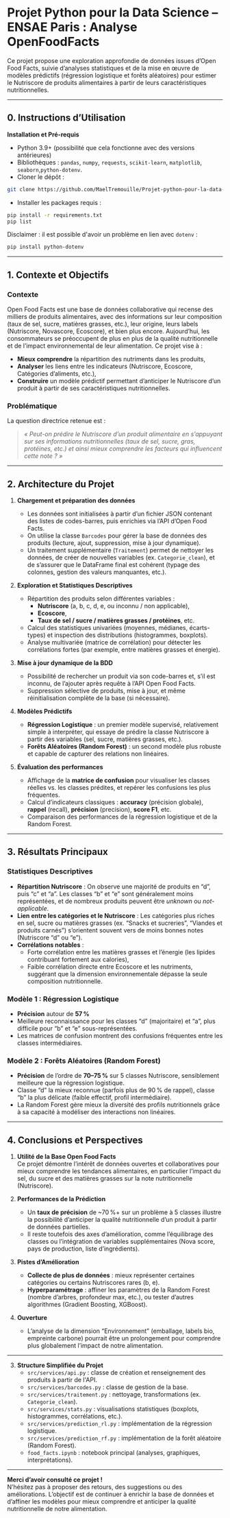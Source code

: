# Projet Python pour la Data Science – ENSAE Paris : Analyse OpenFoodFacts

Ce projet propose une exploration approfondie de données issues d’Open Food Facts, suivie d’analyses statistiques et de la mise en œuvre de modèles prédictifs (régression logistique et forêts aléatoires) pour estimer le Nutriscore de produits alimentaires à partir de leurs caractéristiques nutritionnelles.

---
## 0. Instructions d’Utilisation 

**Installation et Pré-requis**  
   - Python 3.9+ (possibilité que cela fonctionne avec des versions antérieures)  
   - Bibliothèques : `pandas`, `numpy`, `requests`, `scikit-learn`, `matplotlib`, `seaborn`,`python-dotenv`.  
   - Cloner le dépôt :
```bash
git clone https://github.com/MaelTremouille/Projet-python-pour-la-data-science---ENSAE-Paris.git
```
   - Installer les packages requis :
```bash
pip install -r requirements.txt
pip list
```
Disclaimer : il est possible d'avoir un problème en lien avec `dotenv` :
```bash
pip install python-dotenv
```




---

## 1. Contexte et Objectifs

### Contexte
Open Food Facts est une base de données collaborative qui recense des milliers de produits alimentaires, avec des informations sur leur composition (taux de sel, sucre, matières grasses, etc.), leur origine, leurs labels (Nutriscore, Novascore, Ecoscore), et bien plus encore. Aujourd’hui, les consommateurs se préoccupent de plus en plus de la qualité nutritionnelle et de l’impact environnemental de leur alimentation. Ce projet vise à :

- **Mieux comprendre** la répartition des nutriments dans les produits,  
- **Analyser** les liens entre les indicateurs (Nutriscore, Ecoscore, Catégories d’aliments, etc.),  
- **Construire** un modèle prédictif permettant d’anticiper le Nutriscore d’un produit à partir de ses caractéristiques nutritionnelles.

### Problématique
La question directrice retenue est :  
> *« Peut-on prédire le Nutriscore d’un produit alimentaire en s’appuyant sur ses informations nutritionnelles (taux de sel, sucre, gras, protéines, etc.) et ainsi mieux comprendre les facteurs qui influencent cette note ? »*

---

## 2. Architecture du Projet

1. **Chargement et préparation des données**  
   - Les données sont initialisées à partir d’un fichier JSON contenant des listes de codes-barres, puis enrichies via l’API d’Open Food Facts.  
   - On utilise la classe `Barcodes` pour gérer la base de données des produits (lecture, ajout, suppression, mise à jour dynamique).  
   - Un traitement supplémentaire (`Traitement`) permet de nettoyer les données, de créer de nouvelles variables (ex. `Categorie_clean`), et de s’assurer que le DataFrame final est cohérent (typage des colonnes, gestion des valeurs manquantes, etc.).

2. **Exploration et Statistiques Descriptives**  
   - Répartition des produits selon différentes variables :  
     - **Nutriscore** (a, b, c, d, e, ou inconnu / non applicable),  
     - **Ecoscore**,  
     - **Taux de sel / sucre / matières grasses / protéines**, etc.  
   - Calcul des statistiques univariées (moyennes, médianes, écarts-types) et inspection des distributions (histogrammes, boxplots).  
   - Analyse multivariée (matrice de corrélation) pour détecter les corrélations fortes (par exemple, entre matières grasses et énergie).  

3. **Mise à jour dynamique de la BDD**  
   - Possibilité de rechercher un produit via son code-barres et, s’il est inconnu, de l’ajouter après requête à l’API Open Food Facts.  
   - Suppression sélective de produits, mise à jour, et même réinitialisation complète de la base (si nécessaire).  

4. **Modèles Prédictifs**  
   - **Régression Logistique** : un premier modèle supervisé, relativement simple à interpréter, qui essaye de prédire la classe Nutriscore à partir des variables (sel, sucre, matières grasses, etc.).  
   - **Forêts Aléatoires (Random Forest)** : un second modèle plus robuste et capable de capturer des relations non linéaires.  

5. **Évaluation des performances**  
   - Affichage de la **matrice de confusion** pour visualiser les classes réelles vs. les classes prédites, et repérer les confusions les plus fréquentes.  
   - Calcul d’indicateurs classiques : **accuracy** (précision globale), **rappel** (recall), **précision** (precision), **score F1**, etc.  
   - Comparaison des performances de la régression logistique et de la Random Forest.  

---

## 3. Résultats Principaux

### Statistiques Descriptives
- **Répartition Nutriscore** : On observe une majorité de produits en “d”, puis “c” et “a”. Les classes “b” et “e” sont généralement moins représentées, et de nombreux produits peuvent être *unknown* ou *not-applicable*.  
- **Lien entre les catégories et le Nutriscore** : Les catégories plus riches en sel, sucre ou matières grasses (ex. “Snacks et sucreries”, “Viandes et produits carnés”) s’orientent souvent vers de moins bonnes notes (Nutriscore “d” ou “e”).  
- **Corrélations notables** :  
  - Forte corrélation entre les matières grasses et l’énergie (les lipides contribuant fortement aux calories),  
  - Faible corrélation directe entre Ecoscore et les nutriments, suggérant que la dimension environnementale dépasse la seule composition nutritionnelle.

### Modèle 1 : Régression Logistique
- **Précision** autour de **57 %** 
- Meilleure reconnaissance pour les classes “d” (majoritaire) et “a”, plus difficile pour “b” et “e” sous-représentées.  
- Les matrices de confusion montrent des confusions fréquentes entre les classes intermédiaires.

### Modèle 2 : Forêts Aléatoires (Random Forest)
- **Précision** de l’ordre de **70–75 %** sur 5 classes Nutriscore, sensiblement meilleure que la régression logistique.  
- Classe “d” la mieux reconnue (parfois plus de 90 % de rappel), classe “b” la plus délicate (faible effectif, profil intermédiaire).  
- La Random Forest gère mieux la diversité des profils nutritionnels grâce à sa capacité à modéliser des interactions non linéaires.

---

## 4. Conclusions et Perspectives

1. **Utilité de la Base Open Food Facts**  
   Ce projet démontre l’intérêt de données ouvertes et collaboratives pour mieux comprendre les tendances alimentaires, en particulier l’impact du sel, du sucre et des matières grasses sur la note nutritionnelle (Nutriscore).

2. **Performances de la Prédiction**  
   - Un **taux de précision** de ~70 %+ sur un problème à 5 classes illustre la possibilité d’anticiper la qualité nutritionnelle d’un produit à partir de données partielles.  
   - Il reste toutefois des axes d’amélioration, comme l’équilibrage des classes ou l’intégration de variables supplémentaires (Nova score, pays de production, liste d’ingrédients).

3. **Pistes d’Amélioration**  
   - **Collecte de plus de données** : mieux représenter certaines catégories ou certains Nutriscores rares (b, e).  
   - **Hyperparamétrage** : affiner les paramètres de la Random Forest (nombre d’arbres, profondeur max, etc.), ou tester d’autres algorithmes (Gradient Boosting, XGBoost).

4. **Ouverture** 
   - L’analyse de la dimension “Environnement” (emballage, labels bio, empreinte carbone) pourrait être un prolongement pour comprendre plus globalement l’impact de notre alimentation.

---


3. **Structure Simplifiée du Projet**  
   - `src/services/api.py` : classe de création et renseignement des produits à partir de l'API.
   - `src/services/barcodes.py` : classe de gestion de la base.  
   - `src/services/traitement.py` : nettoyage, transformations (ex. `Categorie_clean`).  
   - `src/services/stats.py` : visualisations statistiques (boxplots, histogrammes, corrélations, etc.).  
   - `src/services/prediction_rl.py` : implémentation de la régression logistique.  
   - `src/services/prediction_rf.py` : implémentation de la forêt aléatoire (Random Forest).  
   - `food_facts.ipynb` : notebook principal (analyses, graphiques, interprétations).

---

**Merci d’avoir consulté ce projet !**  
N’hésitez pas à proposer des retours, des suggestions ou des améliorations. L’objectif est de continuer à enrichir la base de données et d’affiner les modèles pour mieux comprendre et anticiper la qualité nutritionnelle de notre alimentation.

